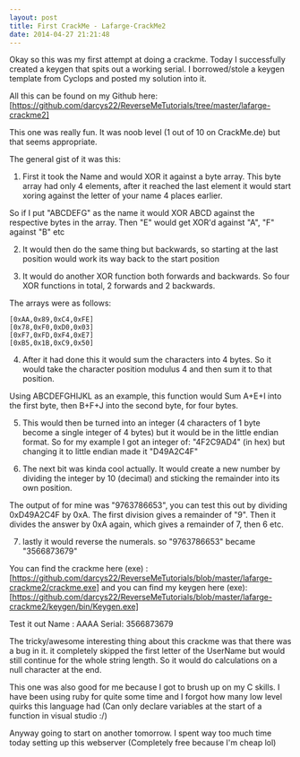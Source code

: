 ```yaml
---
layout: post
title: First CrackMe - Lafarge-CrackMe2
date: 2014-04-27 21:21:48
---
```


Okay so this was my first attempt at doing a crackme. Today I successfully created a keygen that spits out a working serial. I borrowed/stole a keygen template from Cyclops and posted my solution into it.

All this can be found on my Github here: [https://github.com/darcys22/ReverseMeTutorials/tree/master/lafarge-crackme2]

This one was really fun. It was noob level (1 out of 10 on CrackMe.de) but that seems appropriate.

The general gist of it was this:

1) First it took the Name and would XOR it against a byte array. This byte array had only 4 elements, after it reached the last element it would start xoring against the letter of your name 4 places earlier.

So if I put "ABCDEFG" as the name it would XOR ABCD against the respective bytes in the array. Then "E" would get XOR'd against "A", "F" against "B" etc

2) It would then do the same thing but backwards, so starting at the last position would work its way back to the start position

3) It would do another XOR function both forwards and backwards. So four XOR functions in total, 2 forwards and 2 backwards.

The arrays were as follows:

    [0xAA,0x89,0xC4,0xFE]
    [0x78,0xF0,0xD0,0x03]
    [0xF7,0xFD,0xF4,0xE7]
    [0xB5,0x1B,0xC9,0x50]

4) After it had done this it would sum the characters into 4 bytes. So it would take the character position modulus 4 and then sum it to that position.

Using ABCDEFGHIJKL as an example, this function would Sum A+E+I into the first byte, then B+F+J into the second byte, for four bytes.

5) This would then be turned into an integer (4 characters of 1 byte become a single integer of 4 bytes) but it would be in the little endian format.
So for my example I got an integer of: "4F2C9AD4" (in hex) but changing it to little endian made it "D49A2C4F"

6) The next bit was kinda cool actually. It would create a new number by dividing the integer by 10 (decimal) and sticking the remainder into its own position. 

The output of for mine was "9763786653", you can test this out by dividing 0xD49A2C4F by 0xA. The first division gives a remainder of "9". Then it divides the answer by 0xA again, which gives a remainder of 7, then 6 etc. 

7) lastly it would reverse the numerals. so "9763786653" became "3566873679"

You can find the crackme here (exe)  : [https://github.com/darcys22/ReverseMeTutorials/blob/master/lafarge-crackme2/crackme.exe]
and you can find my keygen here (exe): [https://github.com/darcys22/ReverseMeTutorials/blob/master/lafarge-crackme2/keygen/bin/Keygen.exe]

Test it out
Name  : AAAA
Serial: 3566873679

The tricky/awesome interesting thing about this crackme was that there was a bug in it. it completely skipped the first letter of the UserName but would still continue for the whole string length. So it would do calculations on a null character at the end.

This one was also good for me because I got to brush up on my C skills. I have been using ruby for quite some time and I forgot how many low level quirks this language had (Can only declare variables at the start of a function in visual studio :/)

Anyway going to start on another tomorrow. I spent way too much time today setting up this webserver (Completely free because I'm cheap lol)
